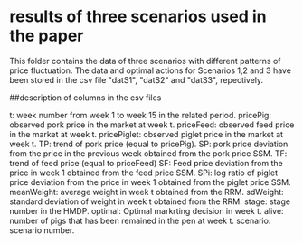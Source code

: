 # results of three scenarios used in the paper

This folder contains the data of three scenarios with different patterns of price fluctuation. The data and optimal actions for Scenarios 1,2 and 3 have been stored in the csv file "datS1", "datS2" and "datS3", repectively.


##description of columns in the csv files

  t: week number from week 1 to week 15 in the related period.
  pricePig: observed pork price in the market at week t.
  priceFeed: observed feed price in the market at week t. 
  pricePiglet: observed piglet price in the market at week t.
  TP: trend of pork price (equal to pricePig).
  SP: pork price deviation from the price in the previous week obtained from
  the pork price SSM.
  TF: trend of feed price (equal to priceFeed)
  SF: Feed price deviation from the price in week 1 obtained from
  the feed price SSM.
  SPi: log ratio of piglet price deviation from the price in week 1 obtained
  from the piglet price SSM.
  meanWeight: average weight in week t obtained from the RRM.
  sdWeight: standard deviation of weight in week t obtained from the RRM.
  stage: stage number in the HMDP.
  optimal: Optimal markrting decision in week t.
  alive: number of pigs that has been remained in the pen at week t.
  scenario: scenario number.
  
